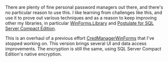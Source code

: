 There are plenty of fine personal password managers out there, and there's no particular reason to use this. I like learning from challenges like this, and use it to prove out various techniques and as a reason to keep improving other my libraries, in particular [WinForms.Library](https://github.com/adamosoftware/WinForms.Library) and [Postulate for SQL Server Compact Edition](https://github.com/adamosoftware/Postulate/tree/master/Postulate.SqlCe).

This is an overhaul of a previous effort [CredManagerWinForms](https://github.com/adamosoftware/CredManagerWinForms) that I've stopped working on. This version brings several UI and data access improvements. The encryption is still the same, using SQL Server Compact Edition's native encryption.
